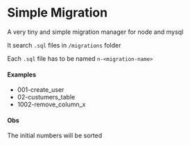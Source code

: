 # Simple Migration

A very tiny and simple migration manager for node and mysql

It search `.sql` files in `/migrations` folder

Each `.sql` file has to be named `n-<migration-name>`

#### Examples

  - 001-create_user
  - 02-custumers_table
  - 1002-remove_column_x

#### Obs

The initial numbers will be sorted
